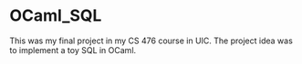 # OCaml_SQL
This was my final project in my CS 476 course in UIC. The project idea was to implement a toy SQL in OCaml.
